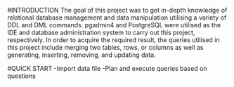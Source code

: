 #INTRODUCTION
The goal of this project was to get in-depth knowledge of relational database management and data manipulation utilising a variety of DDL and DML commands.
pgadmin4 and PostgreSQL were utilised as the IDE and database administration system to carry out this project, respectively.
In order to acquire the required result, the queries utilised in this project include merging two tables, rows, or columns as well as generating, inserting, removing, and updating data. 

#QUICK START
-Import data file
-Plan and execute queries based on questions